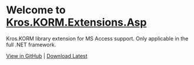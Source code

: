 # Welcome to [Kros.KORM.Extensions.Asp](xref:Kros.KORM.Extensions.Asp)

Kros.KORM library extension for MS Access support. Only applicable in the full .NET framework.

[View in GitHub](https://github.com/Kros-sk/Kros.KORM.Extensions.Asp) | [Download Latest](https://github.com/Kros-sk/Kros.KORM.Extensions.Asp/releases)
